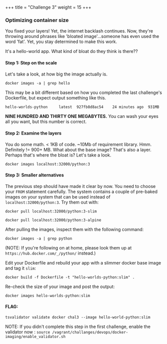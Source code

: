 +++
title = "Challenge 3"
weight = 15
+++

### Optimizing container size

You fixed your layers! Yet, the internet backlash continues. Now, they're throwing around phrases like 'bloated image'...someone has even used the word 'fat'. Yet, you stay determined to make this work.

It's a hello-world app. What kind of bloat do they think is there??

#### Step 1: Step on the scale

Let's take a look, at how big the image actually is.

`docker images -a | grep hello`

This may be a bit different based on how you completed the last challenge's Dockerfile, but expect output something like this.

```bash
hello-worlds-python     latest  927fb8d8ac54    24 minutes ago  931MB
```

**NINE HUNDRED AND THIRTY ONE MEGABYTES.** You can wash your eyes all you want, but this number is correct.

#### Step 2: Examine the layers

You do some math. < 1KB of code. ~10Mb of requirement library. Hmm. Definitely != 900+ MB. What about the base image? That's also a layer. Perhaps that's where the bloat is? Let's take a look.

`docker images localhost:32000/python:3`

#### Step 3: Smaller alternatives

The previous step should have made it clear by now. You need to choose your `FROM` statement carefully. The system contains a couple of pre-baked images on your system that can be used instead of `localhost:32000/python:3`. Try them out with:

`docker pull localhost:32000/python:3-slim`

`docker pull localhost:32000/python:3-alpine`

After pulling the images, inspect them with the following command:

`docker images -a | grep python`


(NOTE: If you're following on at home, please look them up at `https://hub.docker.com/_/python/` instead.)

Edit your Dockerfile and rebuild your app with a slimmer docker base image and tag it `slim`:

`docker build -f Dockerfile -t "hello-worlds-python:slim" .`

Re-check the size of your image and post the output:

`docker images hello-worlds-python:slim`

#### FLAG:

`tsvalidator validate docker chal3 --image hello-world-python:slim`

NOTE: If you didn't complete this step in the first challenge, enable the validator now : `source /vagrant/challanges/devops/docker-imaging/enable_validator.sh`

